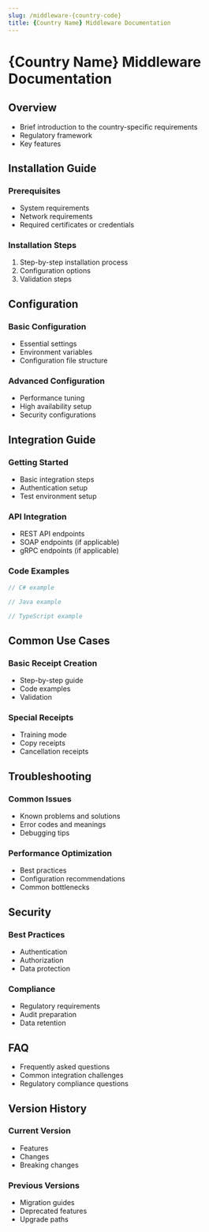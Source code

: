 ```yaml
---
slug: /middleware-{country-code}
title: {Country Name} Middleware Documentation
---
```


# {Country Name} Middleware Documentation

## Overview
- Brief introduction to the country-specific requirements
- Regulatory framework
- Key features

## Installation Guide
### Prerequisites
- System requirements
- Network requirements
- Required certificates or credentials

### Installation Steps
1. Step-by-step installation process
2. Configuration options
3. Validation steps

## Configuration
### Basic Configuration
- Essential settings
- Environment variables
- Configuration file structure

### Advanced Configuration
- Performance tuning
- High availability setup
- Security configurations

## Integration Guide
### Getting Started
- Basic integration steps
- Authentication setup
- Test environment setup

### API Integration
- REST API endpoints
- SOAP endpoints (if applicable)
- gRPC endpoints (if applicable)

### Code Examples
```csharp
// C# example
```

```java
// Java example
```

```typescript
// TypeScript example
```

## Common Use Cases
### Basic Receipt Creation
- Step-by-step guide
- Code examples
- Validation

### Special Receipts
- Training mode
- Copy receipts
- Cancellation receipts

## Troubleshooting
### Common Issues
- Known problems and solutions
- Error codes and meanings
- Debugging tips

### Performance Optimization
- Best practices
- Configuration recommendations
- Common bottlenecks

## Security
### Best Practices
- Authentication
- Authorization
- Data protection

### Compliance
- Regulatory requirements
- Audit preparation
- Data retention

## FAQ
- Frequently asked questions
- Common integration challenges
- Regulatory compliance questions

## Version History
### Current Version
- Features
- Changes
- Breaking changes

### Previous Versions
- Migration guides
- Deprecated features
- Upgrade paths 